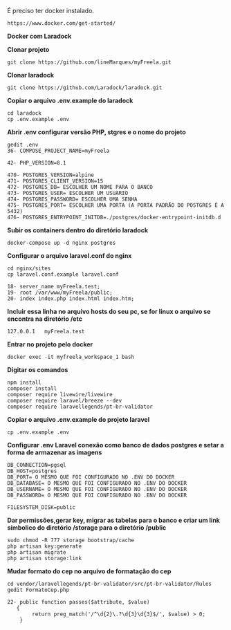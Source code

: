 É preciso ter docker instalado.

```
https://www.docker.com/get-started/
```


**Docker com Laradock**



**Clonar projeto**

```
git clone https://github.com/lineMarques/myFreela.git
```

**Clonar laradock**

```
git clone https://github.com/Laradock/laradock.git
```

**Copiar o arquivo .env.example do laradock**

```
cd laradock
cp .env.example .env
```

**Abrir .env configurar versão PHP, stgres e o nome do projeto**

```
gedit .env
36- COMPOSE_PROJECT_NAME=myFreela
```

```
42- PHP_VERSION=8.1
```

```
470- POSTGRES_VERSION=alpine
471- POSTGRES_CLIENT_VERSION=15
472- POSTGRES_DB= ESCOLHER UM NOME PARA O BANCO
473- POSTGRES_USER= ESCOLHER UM USUARIO
474- POSTGRES_PASSWORD= ESCOLHER UMA SENHA
475- POSTGRES_PORT= ESCOLHER UMA PORTA (A PORTA PADRÃO DO POSTGRES É A 5432)
476- POSTGRES_ENTRYPOINT_INITDB=./postgres/docker-entrypoint-initdb.d
```

**Subir os containers dentro do diretório laradock**

```
docker-compose up -d nginx postgres
```

**Configurar o arquivo laravel.conf do nginx**

```
cd nginx/sites
cp laravel.conf.example laravel.conf 

18- server_name myFreela.test;
19- root /var/www/myFreela/public;
20- index index.php index.html index.htm;
```

**Incluir essa linha no arquivo hosts do seu pc, se for linux o arquivo se encontra na diretório /etc**

```
127.0.0.1	myFreela.test
```

**Entrar no projeto pelo docker**

```
docker exec -it myfreela_workspace_1 bash
```

**Digitar os comandos**

```
npm install
composer install
composer require livewire/livewire
composer require laravel/breeze --dev
composer require laravellegends/pt-br-validator
```
**Copiar o arquivo .env.example do projeto laravel**

```
cp .env.example .env
```

**Configurar .env Laravel conexão como banco de dados postgres e setar a forma de armazenar as imagens**

```
DB_CONNECTION=pgsql
DB_HOST=postgres
DB_PORT= O MESMO QUE FOI CONFIGURADO NO .ENV DO DOCKER
DB_DATABASE= O MESMO QUE FOI CONFIGURADO NO .ENV DO DOCKER
DB_USERNAME= O MESMO QUE FOI CONFIGURADO NO .ENV DO DOCKER
DB_PASSWORD= O MESMO QUE FOI CONFIGURADO NO .ENV DO DOCKER

FILESYSTEM_DISK=public
```

**Dar permissões,gerar key, migrar as tabelas para o banco e criar um link símbolico do diretório /storage para o diretório /public**

```
sudo chmod -R 777 storage bootstrap/cache
php artisan key:generate
php artisan migrate
php artisan storage:link
```

**Mudar formato do cep no arquivo de formatação do cep**

```
cd vendor/laravellegends/pt-br-validator/src/pt-br-validator/Rules
gedit FormatoCep.php

22- public function passes($attribute, $value)
   {
        return preg_match('/^\d{2}\.?\d{3}\d{3}$/', $value) > 0;
    }
```


